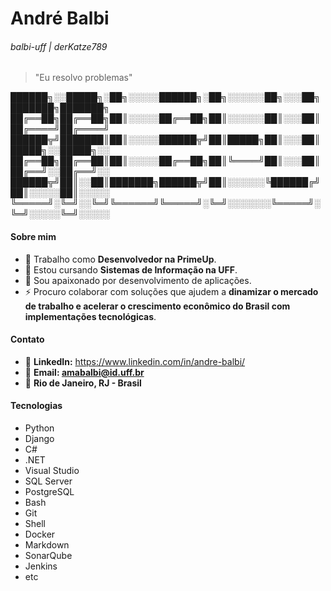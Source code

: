# André Balbi
###### balbi-uff | derKatze789

> "Eu resolvo problemas"


██████╗░░█████╗░██╗░░░░░██████╗░██╗░░░░░░██╗░░░██╗███████╗███████╗ ██╔══██╗██╔══██╗██║░░░░░██╔══██╗██║░░░░░░██║░░░██║██╔════╝██╔════╝ ██████╦╝███████║██║░░░░░██████╦╝██║█████╗██║░░░██║█████╗░░█████╗░░ ██╔══██╗██╔══██║██║░░░░░██╔══██╗██║╚════╝██║░░░██║██╔══╝░░██╔══╝░░ ██████╦╝██║░░██║███████╗██████╦╝██║░░░░░░╚██████╔╝██║░░░░░██║░░░░░ ╚═════╝░╚═╝░░╚═╝╚══════╝╚═════╝░╚═╝░░░░░░░╚═════╝░╚═╝░░░░░╚═╝░░░░░


#### Sobre mim
- 🔭 Trabalho como **Desenvolvedor na PrimeUp**. 
- 🌱 Estou cursando **Sistemas de Informação na UFF**.
- 📱  Sou apaixonado por desenvolvimento de aplicações.
- ⚡ Procuro colaborar com soluções que ajudem a **dinamizar o mercado de trabalho e acelerar o crescimento econômico do Brasil com implementações tecnológicas**.


#### Contato 
- 💬 **LinkedIn:** https://www.linkedin.com/in/andre-balbi/
- 📧 **Email: amabalbi@id.uff.br**
- 📌 **Rio de Janeiro, RJ - Brasil**

#### Tecnologias 
- Python
- Django
- C#
- .NET
- Visual Studio
- SQL Server
- PostgreSQL
- Bash
- Git
- Shell
- Docker
- Markdown
- SonarQube
- Jenkins
- etc
